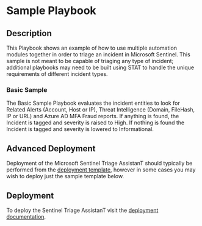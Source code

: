 # Sample Playbook

## Description
This Playbook shows an example of how to use multiple automation modules together in order to triage an incident in Microsoft Sentinel.  This sample is not meant to be capable of triaging any type of incident; additional playbooks may need to be built using STAT to handle the unique requirements of different incident types.

### Basic Sample

The Basic Sample Playbook evaluates the incident entities to look for Related Alerts (Account, Host or IP), Threat Intelligence (Domain, FileHash, IP or URL) and Azure AD MFA Fraud reports.  If anything is found, the Incident is tagged and severity is raised to High.  If nothing is found the Incident is tagged and severity is lowered to Informational.

## Advanced Deployment

Deployment of the Microsoft Sentinel Triage AssistanT should typically be performed from the [deployment template](/Deploy/readme.md), however in some cases you may wish to deploy just the sample template below.

## Deployment

To deploy the Sentinel Triage AssistanT visit the [deployment documentation](/Docs/deployment.md).